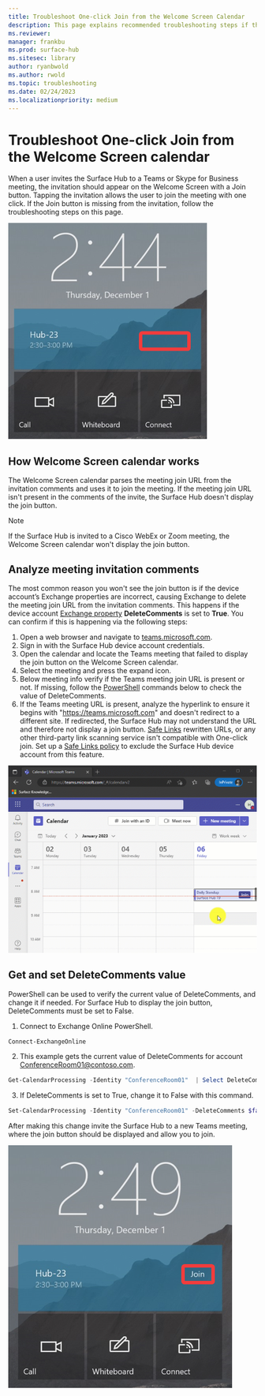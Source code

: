 ```yaml
---
title: Troubleshoot One-click Join from the Welcome Screen Calendar
description: This page explains recommended troubleshooting steps if the join button isn't displayed on the Surface Hub Welcome Screen calendar.
ms.reviewer: 
manager: frankbu
ms.prod: surface-hub
ms.sitesec: library
author: ryanbwold
ms.author: rwold
ms.topic: troubleshooting
ms.date: 02/24/2023
ms.localizationpriority: medium
---
```


# Troubleshoot One-click Join from the Welcome Screen calendar

When a user invites the Surface Hub to a Teams or Skype for Business meeting, the invitation should appear on the Welcome Screen with a Join button. Tapping the invitation allows the user to join the meeting with one click. If the Join button is missing from the invitation, follow the troubleshooting steps on this page.

![Image showing join button missing from Welcome Screen calendar.](images/troubleshoot-join-button-1.png)  

## How Welcome Screen calendar works

The Welcome Screen calendar parses the meeting join URL from the invitation comments and uses it to join the meeting. If the meeting join URL isn't present in the comments of the invite, the Surface Hub doesn't display the join button.

> [!NOTE]  
> If the Surface Hub is invited to a Cisco WebEx or Zoom meeting, the Welcome Screen calendar won't display the join button.

## Analyze meeting invitation comments

The most common reason you won't see the join button is if the device account’s Exchange properties are incorrect, causing Exchange to delete the meeting join URL from the invitation comments. This happens if the device account [Exchange property](/surface-hub/exchange-properties-for-surface-hub-device-accounts) **DeleteComments** is set to **True**. You can confirm if this is happening via the following steps:

1. Open a web browser and navigate to [teams.microsoft.com](https://teams.microsoft.com/).
2. Sign in with the Surface Hub device account credentials.
3. Open the calendar and locate the Teams meeting that failed to display the join button on the Welcome Screen calendar.
4. Select the meeting and press the expand icon.
5. Below meeting info verify if the Teams meeting join URL is present or not. If missing, follow the [PowerShell](/surface-hub/troubleshoot-one-click-join-from-welcome-screen-calendar?branch=pr-en-us-1251#get-and-set-deletecomments-value) commands below to check the value of DeleteComments.
6. If the Teams meeting URL is present, analyze the hyperlink to ensure it begins with "https://teams.microsoft.com" and doesn't redirect to a different site. If redirected, the Surface Hub may not understand the URL and therefore not display a join button. [Safe Links](/microsoft-365/security/office-365-security/safe-links-about) rewritten URLs, or any other third-party link scanning service isn't compatible with One-click join. Set up a [Safe Links policy](/microsoft-365/security/office-365-security/safe-links-policies-configure) to exclude the Surface Hub device account from this feature.

![GIF image showing how to open meeting and check for meeting join URL.](images/troubleshoot-join-button-2.gif)  

## Get and set DeleteComments value

PowerShell can be used to verify the current value of DeleteComments, and change it if needed. For Surface Hub to display the join button, DeleteComments must be set to False.

 1. Connect to Exchange Online PowerShell.

 ```PowerShell
 Connect-ExchangeOnline
 ```

 2. This example gets the current value of DeleteComments for account ConferenceRoom01@contoso.com.

 ```PowerShell
 Get-CalendarProcessing -Identity "ConferenceRoom01"  | Select DeleteComments
 ```

 3. If DeleteComments is set to True, change it to False with this command.

 ```PowerShell
 Set-CalendarProcessing -Identity "ConferenceRoom01" -DeleteComments $false
 ```

 After making this change invite the Surface Hub to a new Teams meeting, where the join button should be displayed and allow you to join.

![Image showing the join button displaying properly on the Welcome Screen.](images/troubleshoot-join-button-3.png)  
